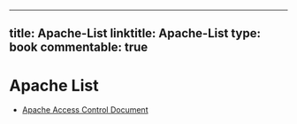 
---
title: Apache-List
linktitle: Apache-List
type: book
commentable: true
---

# Apache List

- [Apache Access Control Document](https://httpd.apache.org/docs/2.4/howto/access.html)

    